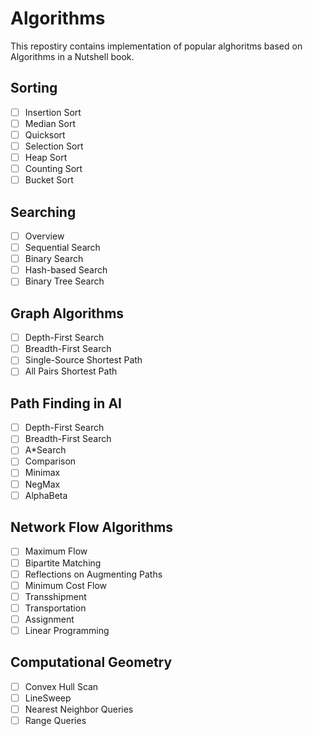 # Algorithms

This repostiry contains implementation of popular alghoritms based on Algorithms in a Nutshell book.

## Sorting

- [ ] Insertion Sort
- [ ] Median Sort
- [ ] Quicksort
- [ ] Selection Sort
- [ ] Heap Sort
- [ ] Counting Sort
- [ ] Bucket Sort 

## Searching

- [ ] Overview
- [ ] Sequential Search
- [ ] Binary Search
- [ ] Hash-based Search
- [ ] Binary Tree Search

## Graph Algorithms

- [ ] Depth-First Search
- [ ] Breadth-First Search
- [ ] Single-Source Shortest Path
- [ ] All Pairs Shortest Path 

## Path Finding in AI

- [ ] Depth-First Search
- [ ] Breadth-First Search
- [ ] A*Search
- [ ] Comparison
- [ ] Minimax
- [ ] NegMax
- [ ] AlphaBeta 

## Network Flow Algorithms

- [ ] Maximum Flow
- [ ] Bipartite Matching
- [ ] Reflections on Augmenting Paths
- [ ] Minimum Cost Flow
- [ ] Transshipment
- [ ] Transportation
- [ ] Assignment
- [ ] Linear Programming 

## Computational Geometry

- [ ] Convex Hull Scan
- [ ] LineSweep
- [ ] Nearest Neighbor Queries
- [ ] Range Queries